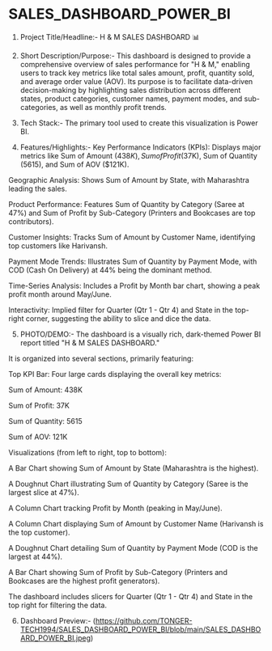 # SALES_DASHBOARD_POWER_BI
1. Project Title/Headline:-
H & M SALES DASHBOARD 📊

2. Short Description/Purpose:-
This dashboard is designed to provide a comprehensive overview of sales performance for "H & M," enabling users to track key metrics like total sales amount, profit, quantity sold, and average order value (AOV). Its purpose is to facilitate data-driven decision-making by highlighting sales distribution across different states, product categories, customer names, payment modes, and sub-categories, as well as monthly profit trends.

3. Tech Stack:-
The primary tool used to create this visualization is Power BI.

4. Features/Highlights:-
Key Performance Indicators (KPIs): Displays major metrics like Sum of Amount ($438K), Sum of Profit ($37K), Sum of Quantity (5615), and Sum of AOV ($121K).

Geographic Analysis: Shows Sum of Amount by State, with Maharashtra leading the sales.

Product Performance: Features Sum of Quantity by Category (Saree at 47%) and Sum of Profit by Sub-Category (Printers and Bookcases are top contributors).

Customer Insights: Tracks Sum of Amount by Customer Name, identifying top customers like Harivansh.

Payment Mode Trends: Illustrates Sum of Quantity by Payment Mode, with COD (Cash On Delivery) at 44% being the dominant method.

Time-Series Analysis: Includes a Profit by Month bar chart, showing a peak profit month around May/June.

Interactivity: Implied filter for Quarter (Qtr 1 - Qtr 4) and State in the top-right corner, suggesting the ability to slice and dice the data.

5. PHOTO/DEMO:-
The dashboard is a visually rich, dark-themed Power BI report titled "H & M SALES DASHBOARD."

It is organized into several sections, primarily featuring:

Top KPI Bar: Four large cards displaying the overall key metrics:

Sum of Amount: 438K

Sum of Profit: 37K

Sum of Quantity: 5615

Sum of AOV: 121K

Visualizations (from left to right, top to bottom):

A Bar Chart showing Sum of Amount by State (Maharashtra is the highest).

A Doughnut Chart illustrating Sum of Quantity by Category (Saree is the largest slice at 47%).

A Column Chart tracking Profit by Month (peaking in May/June).

A Column Chart displaying Sum of Amount by Customer Name (Harivansh is the top customer).

A Doughnut Chart detailing Sum of Quantity by Payment Mode (COD is the largest at 44%).

A Bar Chart showing Sum of Profit by Sub-Category (Printers and Bookcases are the highest profit generators).

The dashboard includes slicers for Quarter (Qtr 1 - Qtr 4) and State in the top right for filtering the data.

6. Dashboard Preview:- (https://github.com/TONGER-TECH1994/SALES_DASHBOARD_POWER_BI/blob/main/SALES_DASHBOARD_POWER_BI.jpeg)
